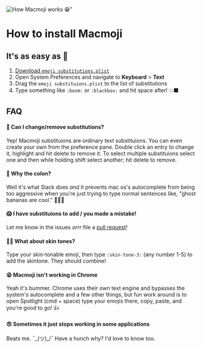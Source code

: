 ![How Macmoji works 😁"](https://github.com/warpling/Macmoji/blob/master/gifs/macmoji.gif?raw=true)

# How to install Macmoji
## It's as easy as 🔢

1. [Download `emoji substitutions.plist`](https://raw.githubusercontent.com/warpling/Macmoji/master/emoji%20substitutions.plist)
1. Open System Preferences and navigate to **Keyboard** > **Text**
3. Drag the `emoji substituions.plist` to the list of substitutions
4. Type something like `:boom:` or `:blackbox:` and hit space after! 💥⬛️

## FAQ

#### 🤔 Can I change/remove substitutions?
Yep! Macmoji substituions are ordinary text substituions. You can even create your own from the preference pane. Double click an entry to change it, highlight and hit delete to remove it. To select multiple substituions select one and then while holding shift select another; hit delete to remove.

#### 💩 Why the colon?
Well it's what Slack does *and* it prevents mac os's autocomplete from being too aggressive when you're just trying to type normal sentences like, "ghost bananas are cool." 👻🍌🆒 

#### 😱 I have substituions to add / you made a mistake!
Let me know in the issues *orrr* file a [pull request](https://yangsu.github.io/pull-request-tutorial/)!

#### 🖐🏽 What about skin tones?
Type your skin-tonable emoji, then type `:skin-tone-3:` (any number 1-5) to add the skintone. They should combine!

#### 😫 Macmoji isn't working in Chrome 
Yeah it's bummer. Chrome uses their own text engine and bypasses the system's autocomplete and a few other things, but fun work around is to open Spotlight (cmd + space) type your emojis there, copy, paste, and you're good to go! 👍 

#### 😠 Sometimes it just stops working in some applications
Beats me. ¯\_(ツ)_/¯ Have a hunch why? I'd love to know too.
